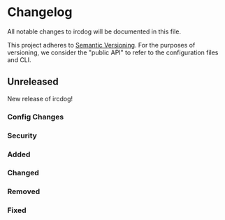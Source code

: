 # Changelog
All notable changes to ircdog will be documented in this file.

This project adheres to [Semantic Versioning](http://semver.org/). For the purposes of versioning, we consider the "public API" to refer to the configuration files and CLI.


## Unreleased
New release of ircdog!

### Config Changes

### Security

### Added

### Changed

### Removed

### Fixed
